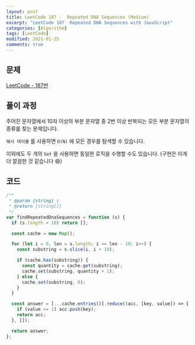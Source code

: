 ```yaml
---
layout: post
title: LeetCode 187 -  Repeated DNA Sequences (Medium)
excerpt: "LeetCode 187  Repeated DNA Sequences with JavaScript"
categories: [Algorithm]
tags: [LeetCode]
modified: 2021-01-25
comments: true
---
```


## 문제

[LeetCode - 187번](https://leetcode.com/problems/repeated-dna-sequences/)

## 풀이 과정

주어진 문자열에서 10자 이상의 부분 문자열 중 2번 이상 반복되는 모든 부분 문자열의 종류를 찾는 문제입니다.

`해시 테이블` 를 사용하면 `O(N)` 에 모든 경우를 탐색할 수 있습니다.

이외에도 두 개의 `Set` 을 사용하면 동일한 로직을 수행할 수도 있습니다. (구현은 이게 더 깔끔한 것 같습니다 😄)

## 코드

```javascript
/**
 * @param {string} s
 * @return {string[]}
 */
var findRepeatedDnaSequences = function (s) {
  if (s.length < 10) return [];

  const cache = new Map();

  for (let i = 0, len = s.length; i <= len - 10; i++) {
    const substring = s.slice(i, i + 10);

    if (cache.has(substring)) {
      const quantity = cache.get(substring);
      cache.set(substring, quantity + 1);
    } else {
      cache.set(substring, 0);
    }
  }

  const answer = [...cache.entries()].reduce((acc, [key, value]) => {
    if (value >= 1) acc.push(key);
    return acc;
  }, []);

  return answer;
};
```

